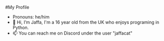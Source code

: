 #My Profile
- Pronouns: he/him
- 👋 Hi, I’m Jaffa, I'm  a 16 year old from the UK who enjoys programing in Python. 
- 📫 You can reach me on Discord under the user "jaffacat"


<!---
JaffaCat/JaffaCat is a ✨ special ✨ repository because its `README.md` (this file) appears on your GitHub profile.
You can click the Preview link to take a look at your changes.
--->
